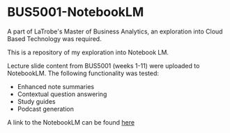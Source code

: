 # BUS5001-NotebookLM

A part of LaTrobe's Master of Business Analytics, an exploration into Cloud Based Technology was required.

This is a repository of my exploration into Notebook LM.

Lecture slide content from BUS5001 (weeks 1-11) were uploaded to NotebookLM. The following functionality was tested:
-	Enhanced note summaries
-	Contextual question answering
-	Study guides
-	Podcast generation

A link to the NotebookLM can be found [here](https://notebooklm.google.com/notebook/2af99345-7149-40b0-84e8-b16cfa99f143?_gl=1*pqktzv*_ga*MTg2NTk0Nzc5Mi4xNzI5MzgwNDM4*_ga_W0LDH41ZCB*MTcyOTc1NTE3OC4yLjAuMTcyOTc1NTE4MC41OC4wLjA)
